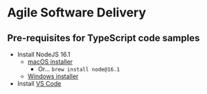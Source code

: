 # Agile Software Delivery

## Pre-requisites for TypeScript code samples

- Install NodeJS 16.1
  - [macOS installer](https://nodejs.org/dist/v16.1.0/node-v16.1.0.pkg)
    - Or... `brew install node@16.1`
  - [Windows installer](https://nodejs.org/dist/v16.1.0/node-v16.1.0-x64.msi)
- Install [VS Code](https://code.visualstudio.com/)
